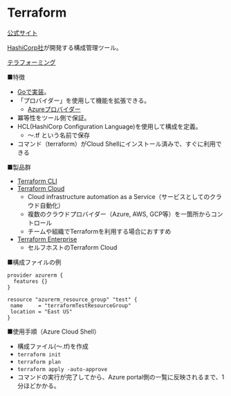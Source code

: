

# Terraform


[公式サイト](https://www.terraform.io/)

[HashiCorp社](https://www.hashicorp.com/)が開発する構成管理ツール。

[テラフォーミング](https://ja.wikipedia.org/wiki/%E3%83%86%E3%83%A9%E3%83%95%E3%82%A9%E3%83%BC%E3%83%9F%E3%83%B3%E3%82%B0)

■特徴

- [Goで実装](https://github.com/hashicorp/terraform)。
- 「プロバイダー」を使用して機能を拡張できる。
  - [Azureプロバイダー](https://registry.terraform.io/providers/hashicorp/azurerm/latest/docs)
- 冪等性をツール側で保証。
- HCL(HashiCorp Configuration Language)を使用して構成を定義。
  - ～.tf という名前で保存
- コマンド（terraform）がCloud Shellにインストール済みで、すぐに利用できる

■製品群

- [Terraform CLI](https://www.terraform.io/docs/cli/index.html)
- [Terraform Cloud](https://www.terraform.io/cloud)
  - Cloud infrastructure automation as a Service（サービスとしてのクラウド自動化）
  - 複数のクラウドプロバイダー（Azure, AWS, GCP等）を一箇所からコントロール
  - チームや組織でTerraformを利用する場合におすすめ
- [Terraform Enterprise](https://www.terraform.io/docs/enterprise/index.html)
  - セルフホストのTerraform Cloud

■構成ファイルの例
```
provider azurerm {
  features {}
}

resource "azurerm_resource_group" "test" {
 name     = "terraformTestResourceGroup"
 location = "East US"
}
```

■使用手順（Azure Cloud Shell）

- 構成ファイル(～.tf)を作成
- `terraform init`
- `terraform plan`
- `terraform apply -auto-approve`
- コマンドの実行が完了してから、Azure portal側の一覧に反映されるまで、1分ほどかかる。
